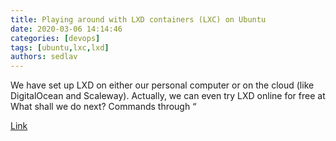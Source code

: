 ```yaml
---
title: Playing around with LXD containers (LXC) on Ubuntu
date: 2020-03-06 14:14:46
categories: [devops]
tags: [ubuntu,lxc,lxd]
authors: sedlav
---
```


We have set up LXD on either our personal computer or on the cloud (like DigitalOcean and Scaleway). Actually, we can even try LXD online for free at What shall we do next? Commands through “

[Link](https://blog.simos.info/playing-around-with-lxd-containers-lxc-on-ubuntu/)
